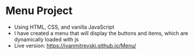 # Menu Project

* Using HTML, CSS, and vanilla JavaScript
* I have created a menu that will display the buttons and items, which are dynamically loaded with js
* Live version: https://ivanmitrevski.github.io/Menu/
